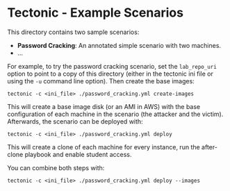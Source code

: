 # Tectonic - Example Scenarios

This directory contains two sample scenarios: 
+ **Password Cracking**: An annotated simple scenario with two
  machines.
+ ...


For example, to try the password cracking scenario, set the
`lab_repo_uri` option to point to a copy of this directory (either in
the tectonic ini file or using the `-u` command line option). Then create the base images:

```
tectonic -c <ini_file> ./password_cracking.yml create-images
```

This will create a base image disk (or an AMI in AWS) with the base
configuration of each machine in the scenario (the attacker and the
victim). Afterwards, the scenario can be deployed with:
```
tectonic -c <ini_file> ./password_cracking.yml deploy
```

This will create a clone of each machine for every instance, run the
after-clone playbook and enable student access.

You can combine both steps with:
```
tectonic -c <ini_file> ./password_cracking.yml deploy --images
```


